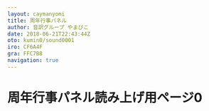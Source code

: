 ```yaml
---
layout: caymanyomi
title: 周年行事パネル
author: 音訳グループ やまびこ
date: 2018-06-21T22:43:44Z
oto: kumin0/sound0001
iro: CF6A4F
gra: FFC7B8
navigation: true
---
```


# <span data-dur="2" data-begin="0">周年行事パネル読み上げ用ページ0</span>
